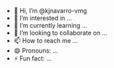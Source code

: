 - 👋 Hi, I’m @kjnavarro-vmg
- 👀 I’m interested in ...
- 🌱 I’m currently learning ...
- 💞️ I’m looking to collaborate on ...
- 📫 How to reach me ...
- 😄 Pronouns: ...
- ⚡ Fun fact: ...

<!---
kjnavarro-vmg/kjnavarro-vmg is a ✨ special ✨ repository because its `README.md` (this file) appears on your GitHub profile.
You can click the Preview link to take a look at your changes.
--->
